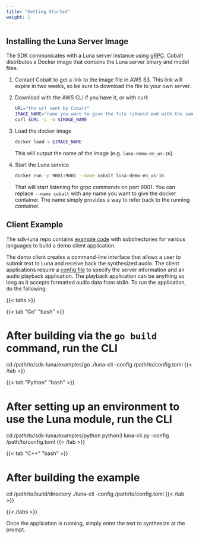 ```yaml
---
title: "Getting Started"
weight: 1
---
```


## Installing the Luna Server Image

The SDK communicates with a Luna server instance using [gRPC](https://grpc.io/).
Cobalt distributes a Docker image that contains the Luna server binary and
model files.

1. Contact Cobalt to get a link to the image file in AWS S3. This link will
   expire in two weeks, so be sure to download the file to your own server.

2. Download with the AWS CLI if you have it, or with curl:

    ```bash
    URL="the url sent by Cobalt"
    IMAGE_NAME="name you want to give the file (should end with the same extension as the url, usually bz2)"
    curl $URL -L -o $IMAGE_NAME
    ```

3. Load the docker image

    ```bash
    docker load < $IMAGE_NAME
    ```

    This will output the name of the image (e.g. `luna-demo-en_us-16`).

4. Start the Luna service

    ```bash
    docker run -p 9001:9001 --name cobalt luna-demo-en_us-16
    ```

    That will start listening for grpc commands on port 9001. You can replace
    `--name cobalt` with any name you want to give the docker container.
    The name simply provides a way to refer back to the running container.


## Client Example
The sdk-luna repo contains [example code](https://github.com/cobaltspeech/sdk-luna/tree/master/examples)
with subdirectories for various languages to build a demo client application.

The demo client creates a command-line interface that allows a user to submit
text to Luna and receive back the synthesized audio. The client applications
require a [config file](https://github.com/cobaltspeech/sdk-luna/tree/master/examples/cli_config.toml.sample)
to specify the server information and an audio playback application. The 
playback application can be anything so long as it accepts formatted audio
data from stdin. To run the application, do the following:

{{< tabs >}}

{{< tab "Go" "bash" >}}
# After building via the `go build` command, run the CLI
cd /path/to/sdk-luna/examples/go
./luna-cli -config /path/to/config.toml
{{< /tab >}}

{{< tab "Python" "bash" >}}
# After setting up an environment to use the Luna module, run the CLI
cd /path/to/sdk-luna/examples/python
python3 luna-cli.py -config /path/to/config.toml
{{< /tab >}}

{{< tab "C++" "bash" >}}
# After building the example
cd /path/to/build/directory
./luna-cli -config /path/to/config.toml
{{< /tab >}}

{{< /tabs >}}

Once the application is running, simply enter the text to synthesize
at the prompt.
